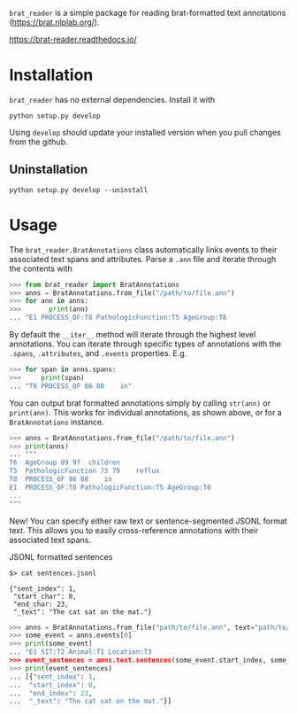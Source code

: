 `brat_reader` is a simple package for reading brat-formatted text annotations (https://brat.nlplab.org/).

<https://brat-reader.readthedocs.io/>

# Installation
`brat_reader` has no external dependencies. Install it with

```
python setup.py develop
```

Using `develop` should update your installed version when you pull changes from the github.


## Uninstallation

```
python setup.py develop --uninstall
```

# Usage

The `brat_reader.BratAnnotations` class automatically links events to their associated text spans and attributes.
Parse a `.ann` file and iterate through the contents with

```python
>>> from brat_reader import BratAnnotations
>>> anns = BratAnnotations.from_file("/path/to/file.ann")
>>> for ann in anns:
>>> 	  print(ann)
... "E1	PROCESS_OF:T8 PathologicFunction:T5 AgeGroup:T6
```

By default the `__iter__` method will iterate through the highest level annotations.
You can iterate through specific types of annotations with the `.spans`, `.attributes`, and `.events` properties. E.g.

```python
>>> for span in anns.spans:
>>>     print(span)
... "T8	PROCESS_OF 86 88	in"
```

You can output brat formatted annotations simply by calling `str(ann)` or `print(ann)`. This works for individual annotations,
as shown above, or for a `BratAnnotations` instance.

```python
>>> anns = BratAnnotations.from_file("/path/to/file.ann")
>>> print(anns)
... """
T6	AgeGroup 89 97	children
T5	PathologicFunction 73 79	reflux
T8	PROCESS_OF 86 88	in
E1	PROCESS_OF:T8 PathologicFunction:T5 AgeGroup:T6
...
"""
```

New! You can specify either raw text or sentence-segmented JSONL format text.
This allows you to easily cross-reference annotations with their associated text spans.

JSONL formatted sentences
```
$> cat sentences.jsonl

{"sent_index": 1,
 "start_char": 0,
 "end_char: 23,
 "_text": "The cat sat on the mat."}
```

```python
>>> anns = BratAnnotations.from_file("path/to/file.ann", text="path/to/sentences.jsonl")
>>> some_event = anns.events[0]
>>> print(some_event)
... "E1	SIT:T2 Animal:T1 Location:T3
>>> event_sentences = anns.text.sentences(some_event.start_index, some_event.end_index, window=0)
>>> print(event_sentences)
... [{"sent_index": 1,
...  "start_index": 0,
...  "end_index": 23,
...  "_text": "The cat sat on the mat."}]
```
